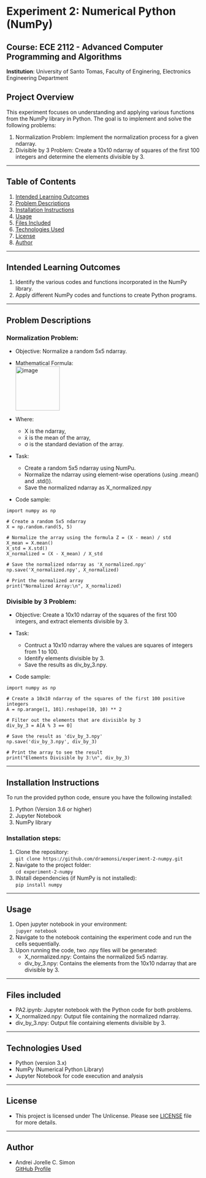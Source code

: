 # Experiment 2: Numerical Python (NumPy)

## Course: ECE 2112 - Advanced Computer Programming and Algorithms <br/>
**Institution**: University of Santo Tomas, Faculty of Enginering, Electronics Engineering Department

## Project Overview

This experiment focuses on understanding and applying various functions from the NumPy library in Python. The goal is to implement and solve the following problems:

1. Normalization Problem: Implement the normalization process for a given ndarray. <br/>
2. Divisible by 3 Problem: Create a 10x10 ndarray of squares of the first 100 integers and determine the elements divisible by 3.
---
## Table of Contents
1. [Intended Learning Outcomes](#intended-learning-outcomes)
2. [Problem Descriptions](#problem-descriptions)
3. [Installation Instructions](#installation-instructions)
4. [Usage](#usage)
5. [Files Included](#files-included)
6. [Technologies Used](#technologies-used)
7. [License](#license)
8. [Author](#author)
---
## Intended Learning Outcomes
1. Identify the various codes and functions incorporated in the NumPy library.<br/>
2. Apply different NumPy codes and functions to create Python programs.
---
## Problem Descriptions

### Normalization Problem: <br/>
- Objective: Normalize a random 5x5 ndarray.<br/>
- Mathematical Formula:<br/>
<img width="115" alt="image" src="https://github.com/user-attachments/assets/06ae3aee-c5f0-42c9-b46f-a61d42e59bbc"><br/>

- Where:<br/>
  - X is the ndarray,<br/>
  - x̄ is the mean of the array,<br/>
  - σ is the standard deviation of the array.<br/>

- Task:<br/>
  - Create a random 5x5 ndarray using NumPu.<br/>
  - Normalize the ndarray using element-wise operations (using .mean() and .std()).<br/>
  - Save the normalized ndarray as X_normalized.npy<br/>

- Code sample:
```
import numpy as np

# Create a random 5x5 ndarray
X = np.random.rand(5, 5)

# Normalize the array using the formula Z = (X - mean) / std
X_mean = X.mean()
X_std = X.std()
X_normalized = (X - X_mean) / X_std

# Save the normalized ndarray as 'X_normalized.npy'
np.save('X_normalized.npy', X_normalized)

# Print the normalized array
print("Normalized Array:\n", X_normalized)
```

### Divisible by 3 Problem: <br/>
- Objective: Create a 10x10 ndarray of the squares of the first 100 integers, and extract elements divisible by 3. <br/>

- Task:<br/>
  - Contruct a 10x10 ndarray where the values are squares of integers from 1 to 100.<br/>
  - Identify elements divisible by 3.<br/>
  - Save the results as div_by_3.npy.<br/>
  
- Code sample:
```
import numpy as np

# Create a 10x10 ndarray of the squares of the first 100 positive integers
A = np.arange(1, 101).reshape(10, 10) ** 2

# Filter out the elements that are divisible by 3
div_by_3 = A[A % 3 == 0]

# Save the result as 'div_by_3.npy'
np.save('div_by_3.npy', div_by_3)

# Print the array to see the result
print("Elements Divisible by 3:\n", div_by_3)

```
---
## Installation Instructions

To run the provided python code, ensure you have the following installed:<br/>
1. Python (Version 3.6 or higher) <br/>
2. Jupyter Notebook <br/>
3. NumPy library <br/>

### Installation steps:<br/>
1. Clone the repository:<br/>
```git clone https://github.com/draemonsi/experiment-2-numpy.git``` <br/>
2. Navigate to the project folder: <br/>
```cd experiment-2-numpy``` <br/>
3. INstall dependencies (if NumPy is not installed):<br/>
```pip install numpy```<br/>
---
## Usage
1. Open jupyter notebook in your environment:<br/>
```jupyer notebook```<br/>
2. Navigate to the notebook containing the experiment code and run the cells sequentially.<br/>
3. Upon running the code, two .npy files will be generated:<br/>
   - X_normalized.npy: Contains the normalized 5x5 ndarray.<br/>
   - div_by_3.npy: Contains the elements from the 10x10 ndarray that are divisible by 3.<br/>
---
## Files included
- PA2.ipynb: Jupyter notebook with the Python code for both problems.
- X_normalized.npy: Output file containing the normalized ndarray.
- div_by_3.npy: Output file containing elements divisible by 3.
- ---
## Technologies Used
- Python (version 3.x)
- NumPy (Numerical Python Library)
- Jupyter Notebook for code execution and analysis
---
## License<br/>
- This project is licensed under The Unlicense. Please see [LICENSE](https://github.com/draemonsi/ECE2112-Experiment2/blob/main/LICENSE.txt) file for more details.
---
## Author<br/>
- Andrei Jorelle C. Simon<br/>
  [GitHub Profile](https://github.com/draemonsi)


